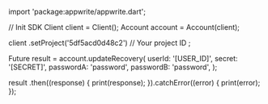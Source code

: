 import 'package:appwrite/appwrite.dart';

// Init SDK
Client client = Client();
Account account = Account(client);

client
    .setProject('5df5acd0d48c2') // Your project ID
;

Future result = account.updateRecovery(
    userId: '[USER_ID]',
    secret: '[SECRET]',
    passwordA: 'password',
    passwordB: 'password',
);

result
  .then((response) {
    print(response);
  }).catchError((error) {
    print(error);
  });